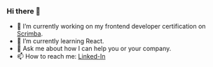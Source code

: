 ### Hi there 👋

- 🔭 I’m currently working on my frontend developer certification on [Scrimba](scrimba.com).
- 🌱 I’m currently learning React.
- 💬 Ask me about how I can help you or your company.
- 📫 How to reach me: [Linked-In](https://www.linkedin.com/in/gregpendleton/)

<!--
- 👯 I’m looking to collaborate on ...
- 🤔 I’m looking for help with ...
- ⚡ Fun fact: ...
-->

